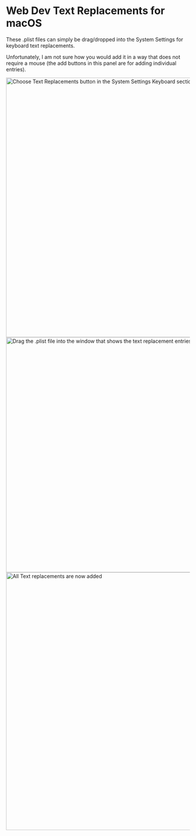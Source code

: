 # Web Dev Text Replacements for macOS

These .plist files can simply be drag/dropped into the System Settings for keyboard text replacements.

Unfortunately, I am not sure how you would add it in a way that does not require a mouse (the add buttons in this panel are for adding individual entries).

<img width="710" alt="Choose Text Replacements button in the System Settings Keyboard section" src="https://user-images.githubusercontent.com/2778763/210348789-ac6c550c-5d20-44cf-9ea6-e2409db158bf.png">
<img width="643" alt="Drag the .plist file into the window that shows the text replacement entries" src="https://user-images.githubusercontent.com/2778763/210348786-7035d309-f007-442f-8bb0-008775c6ef9c.png">
<img width="705" alt="All Text replacements are now added" src="https://user-images.githubusercontent.com/2778763/210348776-92803d63-c2b9-46ab-9b42-77db92339fa1.png">
